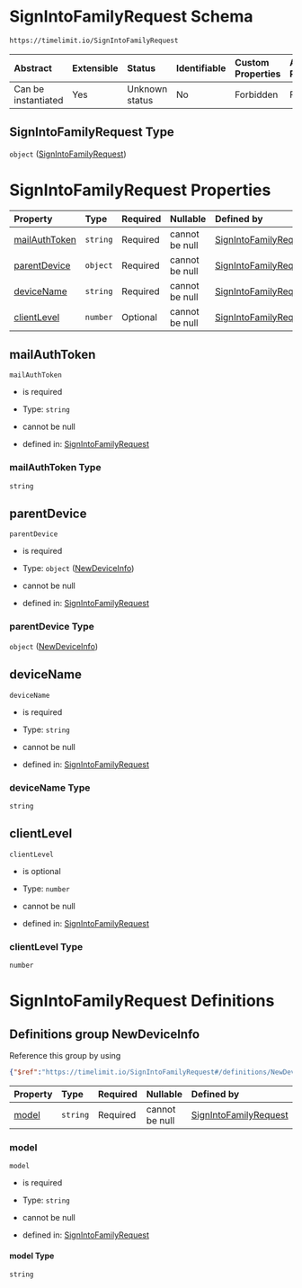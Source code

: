 # SignIntoFamilyRequest Schema

```txt
https://timelimit.io/SignIntoFamilyRequest
```



| Abstract            | Extensible | Status         | Identifiable | Custom Properties | Additional Properties | Access Restrictions | Defined In                                                                                    |
| :------------------ | :--------- | :------------- | :----------- | :---------------- | :-------------------- | :------------------ | :-------------------------------------------------------------------------------------------- |
| Can be instantiated | Yes        | Unknown status | No           | Forbidden         | Forbidden             | none                | [SignIntoFamilyRequest.schema.json](SignIntoFamilyRequest.schema.json "open original schema") |

## SignIntoFamilyRequest Type

`object` ([SignIntoFamilyRequest](signintofamilyrequest.md))

# SignIntoFamilyRequest Properties

| Property                        | Type     | Required | Nullable       | Defined by                                                                                                                                        |
| :------------------------------ | :------- | :------- | :------------- | :------------------------------------------------------------------------------------------------------------------------------------------------ |
| [mailAuthToken](#mailauthtoken) | `string` | Required | cannot be null | [SignIntoFamilyRequest](signintofamilyrequest-properties-mailauthtoken.md "https://timelimit.io/SignIntoFamilyRequest#/properties/mailAuthToken") |
| [parentDevice](#parentdevice)   | `object` | Required | cannot be null | [SignIntoFamilyRequest](signintofamilyrequest-definitions-newdeviceinfo.md "https://timelimit.io/SignIntoFamilyRequest#/properties/parentDevice") |
| [deviceName](#devicename)       | `string` | Required | cannot be null | [SignIntoFamilyRequest](signintofamilyrequest-properties-devicename.md "https://timelimit.io/SignIntoFamilyRequest#/properties/deviceName")       |
| [clientLevel](#clientlevel)     | `number` | Optional | cannot be null | [SignIntoFamilyRequest](signintofamilyrequest-properties-clientlevel.md "https://timelimit.io/SignIntoFamilyRequest#/properties/clientLevel")     |

## mailAuthToken



`mailAuthToken`

* is required

* Type: `string`

* cannot be null

* defined in: [SignIntoFamilyRequest](signintofamilyrequest-properties-mailauthtoken.md "https://timelimit.io/SignIntoFamilyRequest#/properties/mailAuthToken")

### mailAuthToken Type

`string`

## parentDevice



`parentDevice`

* is required

* Type: `object` ([NewDeviceInfo](signintofamilyrequest-definitions-newdeviceinfo.md))

* cannot be null

* defined in: [SignIntoFamilyRequest](signintofamilyrequest-definitions-newdeviceinfo.md "https://timelimit.io/SignIntoFamilyRequest#/properties/parentDevice")

### parentDevice Type

`object` ([NewDeviceInfo](signintofamilyrequest-definitions-newdeviceinfo.md))

## deviceName



`deviceName`

* is required

* Type: `string`

* cannot be null

* defined in: [SignIntoFamilyRequest](signintofamilyrequest-properties-devicename.md "https://timelimit.io/SignIntoFamilyRequest#/properties/deviceName")

### deviceName Type

`string`

## clientLevel



`clientLevel`

* is optional

* Type: `number`

* cannot be null

* defined in: [SignIntoFamilyRequest](signintofamilyrequest-properties-clientlevel.md "https://timelimit.io/SignIntoFamilyRequest#/properties/clientLevel")

### clientLevel Type

`number`

# SignIntoFamilyRequest Definitions

## Definitions group NewDeviceInfo

Reference this group by using

```json
{"$ref":"https://timelimit.io/SignIntoFamilyRequest#/definitions/NewDeviceInfo"}
```

| Property        | Type     | Required | Nullable       | Defined by                                                                                                                                                                            |
| :-------------- | :------- | :------- | :------------- | :------------------------------------------------------------------------------------------------------------------------------------------------------------------------------------ |
| [model](#model) | `string` | Required | cannot be null | [SignIntoFamilyRequest](signintofamilyrequest-definitions-newdeviceinfo-properties-model.md "https://timelimit.io/SignIntoFamilyRequest#/definitions/NewDeviceInfo/properties/model") |

### model



`model`

* is required

* Type: `string`

* cannot be null

* defined in: [SignIntoFamilyRequest](signintofamilyrequest-definitions-newdeviceinfo-properties-model.md "https://timelimit.io/SignIntoFamilyRequest#/definitions/NewDeviceInfo/properties/model")

#### model Type

`string`
